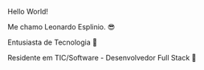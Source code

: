 Hello World!

Me chamo Leonardo Esplinio. 😎

Entusiasta de Tecnologia 🤖

Residente em TIC/Software - Desenvolvedor Full Stack 🎯
